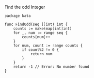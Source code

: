 Find the odd Integer

    package kata
    
    func FindOdd(seq []int) int {
        counts := make(map[int]int)
        for _, num := range seq {
            counts[num]++
        }
        for num, count := range counts {
            if count%2 != 0 {
                return num
            }
        }
        return -1 // Error: No number found
    }
